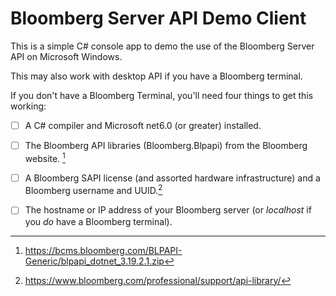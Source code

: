 # Bloomberg Server API Demo Client
This is a simple C# console app to demo the use of the Bloomberg Server API on Microsoft Windows.

This may also work with desktop API if you have a Bloomberg terminal.

If you don't have a Bloomberg Terminal, you'll need four things to get this working:

- [ ] A C# compiler and Microsoft net6.0 (or greater) installed.
- [ ] The Bloomberg API libraries (Bloomberg.Blpapi) from the Bloomberg website. [^1]

- [ ] A Bloomberg SAPI license (and assorted hardware infrastructure) and a Bloomberg username and UUID.[^2]
- [ ] The hostname or IP address of your Bloomberg server (or *localhost* if you _do_ have a Bloomberg terminal).

[^1]: https://bcms.bloomberg.com/BLPAPI-Generic/blpapi_dotnet_3.19.2.1.zip
[^2]: https://www.bloomberg.com/professional/support/api-library/